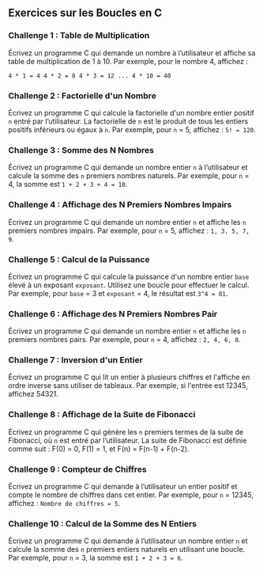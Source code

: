 ## Exercices sur les Boucles en C

### Challenge 1 : Table de Multiplication

Écrivez un programme C qui demande un nombre à l’utilisateur et affiche sa table de multiplication de 1 à 10. Par exemple, pour le nombre 4, affichez :
```
4 * 1 = 4 4 * 2 = 8 4 * 3 = 12 ... 4 * 10 = 40
```

### Challenge 2 : Factorielle d'un Nombre

Écrivez un programme C qui calcule la factorielle d'un nombre entier positif `n` entré par l’utilisateur. La factorielle de `n` est le produit de tous les entiers positifs inférieurs ou égaux à `n`. Par exemple, pour `n` = 5, affichez : `5! = 120`.
### Challenge 3 : Somme des N Nombres

Écrivez un programme C qui demande un nombre entier `n` à l’utilisateur et calcule la somme des `n` premiers nombres naturels. Par exemple, pour `n` = 4, la somme est `1 + 2 + 3 + 4 = 10`.

### Challenge 4 : Affichage des N Premiers Nombres Impairs

Écrivez un programme C qui demande un nombre entier `n` et affiche les `n` premiers nombres impairs. Par exemple, pour `n` = 5, affichez : `1, 3, 5, 7, 9`.

### Challenge 5 : Calcul de la Puissance

Écrivez un programme C qui calcule la puissance d'un nombre entier `base` élevé à un exposant `exposant`. Utilisez une boucle pour effectuer le calcul. Par exemple, pour `base` = 3 et `exposant` = 4, le résultat est `3^4 = 81`.

### Challenge 6 : Affichage des N Premiers Nombres Pair

Écrivez un programme C qui demande un nombre entier `n` et affiche les `n` premiers nombres pairs. Par exemple, pour `n` = 4, affichez : `2, 4, 6, 8`.

### Challenge 7 : Inversion d'un Entier

Écrivez un programme C qui lit un entier à plusieurs chiffres et l'affiche en ordre inverse sans utiliser de tableaux. Par exemple, si l'entrée est 12345, affichez 54321.

### Challenge 8 : Affichage de la Suite de Fibonacci

Écrivez un programme C qui génère les `n` premiers termes de la suite de Fibonacci, où `n` est entré par l’utilisateur. La suite de Fibonacci est définie comme suit : F(0) = 0, F(1) = 1, et F(n) = F(n-1) + F(n-2).

### Challenge 9 : Compteur de Chiffres

Écrivez un programme C qui demande à l’utilisateur un entier positif et compte le nombre de chiffres dans cet entier. Par exemple, pour `n` = 12345, affichez : `Nombre de chiffres = 5`.

### Challenge 10 : Calcul de la Somme des N Entiers

Écrivez un programme C qui demande à l’utilisateur un nombre entier `n` et calcule la somme des `n` premiers entiers naturels en utilisant une boucle. Par exemple, pour `n` = 3, la somme est `1 + 2 + 3 = 6`.
